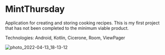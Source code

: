 # MintThursday

Application for creating and storing cooking recipes. This is my first project that has not been completed to the minimum viable product.

Technologies: Android, Kotlin, Cicerone, Room, ViewPager

![photo_2022-04-13_18-13-12](https://user-images.githubusercontent.com/87033416/163212961-2768514b-f3dc-43c5-b451-eb2d4d2b6dc6.jpg)
